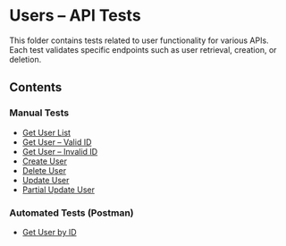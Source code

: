 # Users – API Tests

This folder contains tests related to user functionality for various APIs.  
Each test validates specific endpoints such as user retrieval, creation, or deletion.

## Contents

### Manual Tests

- [Get User List](get_users_test.md)
- [Get User – Valid ID](get_user_valid.md)
- [Get User – Invalid ID](get_user_invalid.md)
- [Create User](create_user_test.md)
- [Delete User](delete_user.md)
- [Update User](update_user_test.md)
- [Partial Update User](patch_user_test.md)

### Automated Tests (Postman)

- [Get User by ID](get_user_by_id_test.md)
